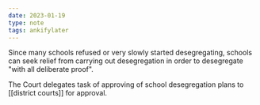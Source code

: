 ```yaml
---
date: 2023-01-19
type: note
tags: ankifylater
---
```


Since many schools refused or very slowly started desegregating, schools can seek relief from carrying out desegregation in order to desegregate "with all deliberate proof".

The Court delegates task of approving of school desegregation plans to [[district courts]] for approval.
